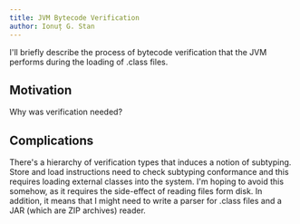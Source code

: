 ```yaml
---
title: JVM Bytecode Verification
author: Ionuț G. Stan
---
```


I'll briefly describe the process of bytecode verification that the JVM
performs during the loading of .class files.

## Motivation

Why was verification needed?

## Complications

There's a hierarchy of verification types that induces a notion of subtyping.
Store and load instructions need to check subtyping conformance and this
requires loading external classes into the system. I'm hoping to avoid this
somehow, as it requires the side-effect of reading files form disk. In
addition, it means that I might need to write a parser for .class files and a
JAR (which are ZIP archives) reader.
